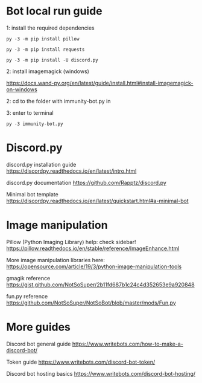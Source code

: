 # Bot local run guide

1: install the required dependencies

    py -3 -m pip install pillow
  
    py -3 -m pip install requests
  
    py -3 -m pip install -U discord.py

2: install imagemagick (windows)
	
https://docs.wand-py.org/en/latest/guide/install.html#install-imagemagick-on-windows
  
2: cd to the folder with immunity-bot.py in

3: enter to terminal

    py -3 immunity-bot.py

# Discord.py

discord.py installation guide
https://discordpy.readthedocs.io/en/latest/intro.html

discord.py documentation
https://github.com/Rapptz/discord.py

Minimal bot template
https://discordpy.readthedocs.io/en/latest/quickstart.html#a-minimal-bot

# Image manipulation

Pillow (Python Imaging Library) help: check sidebar!
https://pillow.readthedocs.io/en/stable/reference/ImageEnhance.html

More image manipulation libraries here:
https://opensource.com/article/19/3/python-image-manipulation-tools

gmagik reference
https://gist.github.com/NotSoSuper/2b11fd687b1c24c4d352653e9a920848

fun.py reference
https://github.com/NotSoSuper/NotSoBot/blob/master/mods/Fun.py

# More guides

Discord bot general guide
https://www.writebots.com/how-to-make-a-discord-bot/

Token guide
https://www.writebots.com/discord-bot-token/

Discord bot hosting basics
https://www.writebots.com/discord-bot-hosting/
